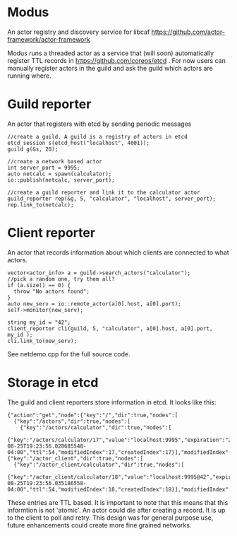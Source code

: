 Modus
========

An actor registry and discovery service for libcaf https://github.com/actor-framework/actor-framework

Modus runs a threaded actor as a service that (will soon) automatically register TTL records in https://github.com/coreos/etcd . For now users can manually register actors in the guild and ask the guild which actors are running where.

Guild reporter
======

An actor that registers with etcd by sending periodic messages
  
    //create a guild. A guild is a registry of actors in etcd
    etcd_session s(etcd_host("localhost", 4001));
    guild g(&s, 20);
  
    //create a network based actor
    int server_port = 9995;  
    auto netcalc = spawn(calculator);
    io::publish(netcalc, server_port);
      
    //create a guild reporter and link it to the calculator actor
    guild_reporter rep(&g, 5, "calculator", "localhost", server_port);
    rep.link_to(netcalc);
    
Client reporter
======

An actor that records information about which clients are connected to what actors.

    vector<actor_info> a = guild->search_actors("calculator");
    //pick a random one, try them all?
    if (a.size() == 0) {
      throw "No actors found";
    }
    auto new_serv = io::remote_actor(a[0].host, a[0].port);
    self->monitor(new_serv);
      
    string my_id = "42";
    client_reporter cli(guild, 5, "calculator", a[0].host, a[0].port, my_id );
    cli.link_to(new_serv);

See netdemo.cpp for the full source code.

Storage in etcd
======

The guild and client reporters store information in etcd. It looks like this:

    {"action":"get","node":{"key":"/","dir":true,"nodes":[
      {"key":"/actors","dir":true,"nodes":[
        {"key":"/actors/calculator","dir":true,"nodes":[
          {"key":"/actors/calculator/17","value":"localhost:9995","expiration":"2014-08-25T19:23:56.028685548-04:00","ttl":54,"modifiedIndex":17,"createdIndex":17}],"modifiedIndex":3,"createdIndex":3}],"modifiedIndex":3,"createdIndex":3},
    {"key":"/actor_client","dir":true,"nodes":[
      {"key":"/actor_client/calculator","dir":true,"nodes":[
        {"key":"/actor_client/calculator/18","value":"localhost:9995@42","expiration":"2014-08-25T19:23:56.035186558-04:00","ttl":54,"modifiedIndex":18,"createdIndex":18}],"modifiedIndex":8,"createdIndex":8}],"modifiedIndex":8,"createdIndex":8}]}}

These entries are TTL based. It is important to note that this means that this informtion is not 'atomic'. An actor could die after creating a record. It is up to the client to poll and retry. This design was for general purpose use, future enhancements could create more fine grained networks.
